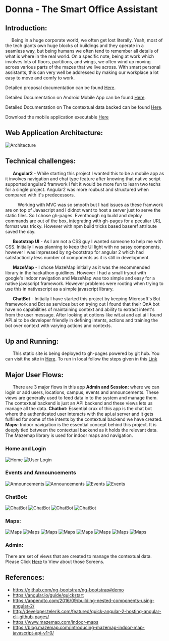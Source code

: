 # Donna - The Smart Office Assistant

## Introduction:
&nbsp;&nbsp;&nbsp;&nbsp;&nbsp;Being in a huge corporate world, we often get lost literally. Yeah, most of the tech giants own huge blocks of buildings and they operate in a seamless way, but being humans we often tend to remember all details of what is where in the real world. On a specific note, being at work which involves lots of floors, partitions, and wings, we often wind up moving across various parts of the mazes that we live across. With smart personal assistants, this can very well be addressed by making our workplace a lot easy to move and comfy to work.

Detailed proposal documentation can be found [Here](https://file.ac/G5EImf07QBs/Donna-TheSmartOfficeAssistant.pdf).

Detailed Documentation on Android Mobile App can be found [Here](https://github.com/rajagopal28/TheDonna).

Detailed Documentation on The contextual data backed can be found [Here](https://github.com/rajagopal28/donna-backend).

Download the mobile application executable  [Here](https://file.ac/G5EImf07QBs/com.nativescript.donna.ai­.apk )

## Web Application Architecture:
![Architecture](https://file.ac/G5EImf07QBs/image00.png)

## Technical challenges:
&nbsp;&nbsp;&nbsp;&nbsp;&nbsp; **Angular2** - While starting this project I wanted this to be a mobile app as it involves navigation and chat type feature after knowing that native script supported angular2 framwork I felt it would be more fun to learn two techs for a single project. Angular2 was more roubust and structured when compared with it's predecessors.

&nbsp;&nbsp;&nbsp;&nbsp;&nbsp;&nbsp;&nbsp;&nbsp;&nbsp;&nbsp;Working with MVC was so smooth but I had issues as these framwork are on top of Javascript and I didnot want to host a server just to serve the static files. So I chose gh-pages. Eventhough ng build and deploy commands are out of the box, integrating with gh-pages for a peculiar URL format was tricky. However with npm build tricks based baseref attribute saved the day.

&nbsp;&nbsp;&nbsp;&nbsp;&nbsp; **Bootstrap UI** - As I am not a CSS guy I wanted someone to help me with CSS. Initially I was planning to keep the UI light with no sassy components, however I was impressed by ng-bootstrap for angular 2 which had satisfactiorily less number of components as it is still in development.

&nbsp;&nbsp;&nbsp;&nbsp;&nbsp; **MazeMap** - I chose MazeMap initially as it was the recommended library in the hackathon guidlines. However I had a small tryout with google's indoor navigation and MazeMap was too simple and easy for a native javascript framework. However problems were rooting when trying to use this in nativescript as a simple javascript library.

&nbsp;&nbsp;&nbsp;&nbsp;&nbsp; **ChatBot** - Initially I have started this project by keeping Microsoft's Bot framework and Bot as services but on trying out I found that their QnA bot have no capabilities of maintaining context and ability to extract intent's from the user message. After looking at options like wit.ai and api.ai I found API.ai to be developer friendly in defining intents, actions and training the bot over context with varying actions and contexts.

## Up and Running:
&nbsp;&nbsp;&nbsp;&nbsp;&nbsp; This static site is being deployed to gh-pages powered by git hub. You can visit the site in [Here](https://rajagopal28.github.io/Donna/).
To run in local follow the steps given in this [Link](LocalSetup.md)

## Major User Flows:
&nbsp;&nbsp;&nbsp;&nbsp;&nbsp; There are 3 major flows in this app
**Admin and Session:** where we can login or add users, locations, campus, events and announcements. These views are generally used to feed data in to the system and manage them. The contextual backend is just an API backend and these views lets us manage all the data.
**Chatbot:** Essential crux of this app is the chat bot where the authenticated user interacts with the api.ai server and it gets fulfilled for some of the intents by the contextual backend we have created.
**Maps:** Indoor navigation is the essential concept behind this project. It is deeply tied between the contextual backend as it holds the relevant data. The Mazemap library is used for indoor maps and navigation.

### Home and Login
![Home](https://file.ac/G5EImf07QBs/image01.png)
![User Login](https://file.ac/G5EImf07QBs/image02.png)

### Events and Announcements
![Announcements](https://file.ac/G5EImf07QBs/image03.png)
![Announcements](https://file.ac/G5EImf07QBs/image04.png)
![Events](https://file.ac/G5EImf07QBs/image05.png)
![Events](https://file.ac/G5EImf07QBs/image06.png)

### ChatBot:
![ChatBot](https://file.ac/G5EImf07QBs/image07.png)
![ChatBot](https://file.ac/G5EImf07QBs/image08.png)
![ChatBot](https://file.ac/G5EImf07QBs/image09.png)
![ChatBot](https://file.ac/G5EImf07QBs/image10.png)

### Maps:
![Maps](https://file.ac/G5EImf07QBs/image10.png)
![Maps](https://file.ac/G5EImf07QBs/image11.png)
![Maps](https://file.ac/G5EImf07QBs/image12.png)
![Maps](https://file.ac/G5EImf07QBs/image13.png)
![Maps](https://file.ac/G5EImf07QBs/image14.png)
![Maps](https://file.ac/G5EImf07QBs/image15.png)
![Maps](https://file.ac/G5EImf07QBs/image16.png)
![Maps](https://file.ac/G5EImf07QBs/image17.png)

### Admin:
There are set of views that are created to manage the contextual data. Please Click [Here](admin.md) to View about those Screens.

## References:
- https://github.com/ng-bootstrap/ng-bootstrap#demo
- https://angular.io/guide/quickstart
- https://appendto.com/2016/09/building-nested-components-using-angular-2/
- http://developer.telerik.com/featured/quick-angular-2-hosting-angular-cli-github-pages/
- https://www.mazemap.com/indoor-maps
- https://blog.mazemap.com/introducing-mazemap-indoor-map-javascript-api-v1-0/
